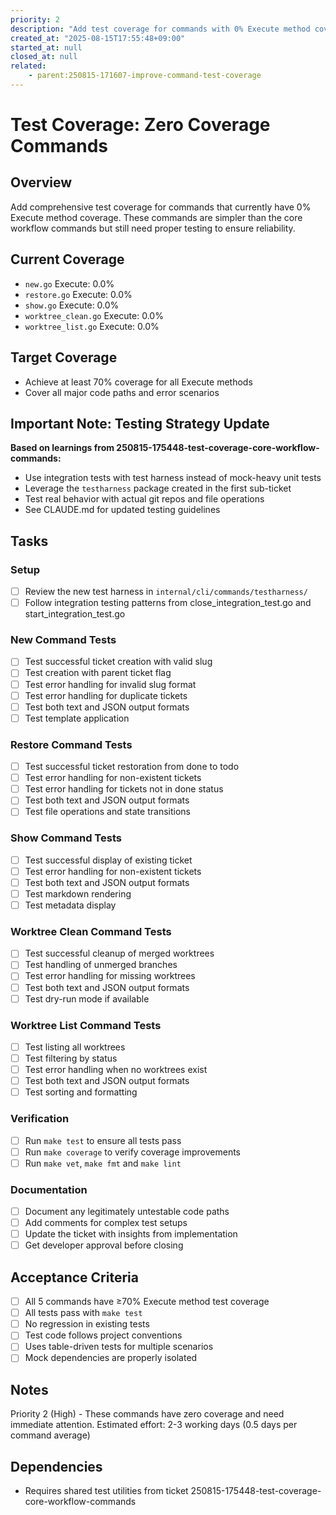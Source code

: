 ```yaml
---
priority: 2
description: "Add test coverage for commands with 0% Execute method coverage"
created_at: "2025-08-15T17:55:48+09:00"
started_at: null
closed_at: null
related:
    - parent:250815-171607-improve-command-test-coverage
---
```


# Test Coverage: Zero Coverage Commands

## Overview

Add comprehensive test coverage for commands that currently have 0% Execute method coverage. These commands are simpler than the core workflow commands but still need proper testing to ensure reliability.

## Current Coverage
- `new.go` Execute: 0.0%
- `restore.go` Execute: 0.0%
- `show.go` Execute: 0.0%
- `worktree_clean.go` Execute: 0.0%
- `worktree_list.go` Execute: 0.0%

## Target Coverage
- Achieve at least 70% coverage for all Execute methods
- Cover all major code paths and error scenarios

## Important Note: Testing Strategy Update
**Based on learnings from 250815-175448-test-coverage-core-workflow-commands:**
- Use integration tests with test harness instead of mock-heavy unit tests
- Leverage the `testharness` package created in the first sub-ticket
- Test real behavior with actual git repos and file operations
- See CLAUDE.md for updated testing guidelines

## Tasks

### Setup
- [ ] Review the new test harness in `internal/cli/commands/testharness/`
- [ ] Follow integration testing patterns from close_integration_test.go and start_integration_test.go

### New Command Tests
- [ ] Test successful ticket creation with valid slug
- [ ] Test creation with parent ticket flag
- [ ] Test error handling for invalid slug format
- [ ] Test error handling for duplicate tickets
- [ ] Test both text and JSON output formats
- [ ] Test template application

### Restore Command Tests
- [ ] Test successful ticket restoration from done to todo
- [ ] Test error handling for non-existent tickets
- [ ] Test error handling for tickets not in done status
- [ ] Test both text and JSON output formats
- [ ] Test file operations and state transitions

### Show Command Tests
- [ ] Test successful display of existing ticket
- [ ] Test error handling for non-existent tickets
- [ ] Test both text and JSON output formats
- [ ] Test markdown rendering
- [ ] Test metadata display

### Worktree Clean Command Tests
- [ ] Test successful cleanup of merged worktrees
- [ ] Test handling of unmerged branches
- [ ] Test error handling for missing worktrees
- [ ] Test both text and JSON output formats
- [ ] Test dry-run mode if available

### Worktree List Command Tests
- [ ] Test listing all worktrees
- [ ] Test filtering by status
- [ ] Test error handling when no worktrees exist
- [ ] Test both text and JSON output formats
- [ ] Test sorting and formatting

### Verification
- [ ] Run `make test` to ensure all tests pass
- [ ] Run `make coverage` to verify coverage improvements
- [ ] Run `make vet`, `make fmt` and `make lint`

### Documentation
- [ ] Document any legitimately untestable code paths
- [ ] Add comments for complex test setups
- [ ] Update the ticket with insights from implementation
- [ ] Get developer approval before closing

## Acceptance Criteria

- [ ] All 5 commands have ≥70% Execute method test coverage
- [ ] All tests pass with `make test`
- [ ] No regression in existing tests
- [ ] Test code follows project conventions
- [ ] Uses table-driven tests for multiple scenarios
- [ ] Mock dependencies are properly isolated

## Notes

Priority 2 (High) - These commands have zero coverage and need immediate attention.
Estimated effort: 2-3 working days (0.5 days per command average)

## Dependencies
- Requires shared test utilities from ticket 250815-175448-test-coverage-core-workflow-commands